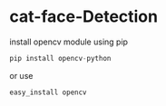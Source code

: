 # cat-face-Detection
install opencv module using pip
```python
pip install opencv-python
```
or use
```python
easy_install opencv
```




















